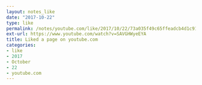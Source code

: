 ```yaml
---
layout: notes_like
date: "2017-10-22"
type: like
permalink: /notes/youtube.com/like/2017/10/22/73a035f49c65ffeadcb4d1c91d4a542859a1290a.html
ext-url: https://www.youtube.com/watch?v=SAVGHWyeEYA
title: Liked a page on youtube.com
categories:
- like
- 2017
- October
- 22
- youtube.com
---
```

